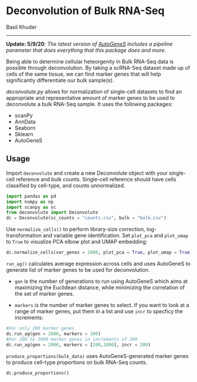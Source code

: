 # Deconvolution of Bulk RNA-Seq
Basil Khuder

-------
**Update: 5/9/20**: *The latest version of [AutoGeneS](https://autogenes.readthedocs.io/en/latest/getting_started.html) includes a pipeline parameter that does everything that this package does and more.*

Being able to determine cellular heteorgenity in Bulk RNA-Seq data is possible through deconvolution. By taking a scRNA-Seq dataset made 
up of cells of the same tissue, we can find marker genes that will help significantly differentiate our bulk sample(s). 

*deconvolute.py* allows for normalization of single-cell datasets to find an appropriate and representative amount of  marker genes to be used to deconvolute a bulk RNA-Seq sample. It uses the following packages: 

- scanPy
- AnnData
- Seaborn
- Sklearn
- AutoGeneS

## Usage

Import ```deconvolute``` and create a new Deconvolute object with your single-cell reference and bulk counts. Single-cell reference should have cells classified by cell-type, and counts unnormalized.

``` python
import pandas as pd
import numpy as np
import scanpy as sc
from deconvolute import Deconvolute
dc = Deconvolute(sc_counts = "counts.csv", bulk = "bulk.csv")
```
Use ```normalize_cells()``` to perform library-size correction, log-transformation and variable gene identification. Set ```plot_pca``` and ```plot_umap``` to ```True``` to visualize PCA elbow plot and UMAP embedding:

``` python
dc.normalize_cells(var_genes = 2000, plot_pca = True, plot_umap = True)
```

```run_ag()``` calculates average expression across cells and uses AutoGeneS to generate list of marker genes to be used for deconvolution. 

  - ```gen``` is the number of generations to run using AutoGeneS which aims at maximizing the Euclidean distance, while minimizing the correlation of the set of marker genes. 

  - ```markers``` is the number of marker genes to select. If you want to look at a range of marker genes, put them in a list and use  ```incr``` to specficy the increments:

``` python
#For only 200 marker genes
dc.run_ag(gen = 2000, markers = 200)
#For 200 to 1000 marker genes in increments of 200
dc.run_ag(gen = 2000, markers = [200,1000], incr = 200)
```

```produce_proportions(bulk_data)``` uses AutoGeneS-generated marker genes to produce cell-type proportions on bulk RNA-Seq counts. 

``` python
dc.produce_proportions()
```
